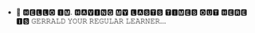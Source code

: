 - 👋 🅷🅴🅻🅻🅾
🅸🅼. 🅷🅰🆅🅸🅽🅶 🅼🆈 🅻🅰🆂🆃🆂 🆃🅸🅼🅴🆂 🅾🆄🆃 🅷🅴🆁🅴
🅸🆂 𝙶𝙴𝚁𝚁𝙰𝙻𝙳 𝚈𝙾𝚄𝚁 𝚁𝙴𝙶𝚄𝙻𝙰𝚁 𝙻𝙴𝙰𝚁𝙽𝙴𝚁...

<!---𝙸 𝙽𝙴𝙴𝙳 𝙰 𝙼𝚊𝚜𝚝𝚎𝚛 𝚝𝚘 𝚖𝚊𝚜𝚝𝚎𝚛 𝚖𝚢 𝚌𝚛𝚊𝚏𝚝 𝚘𝚗 𝚑𝚎𝚛𝚎 𝚠𝚒𝚝𝚑 𝚖𝚢 𝚍𝚎𝚟𝚎𝚕𝚘𝚙𝚎𝚛𝚜
Poppop78/Poppop78 is a ✨ special ✨ repository because its `README.md` (this file) appears on your GitHub profile.
You can click the Preview link to take a look at your changes.
--->
